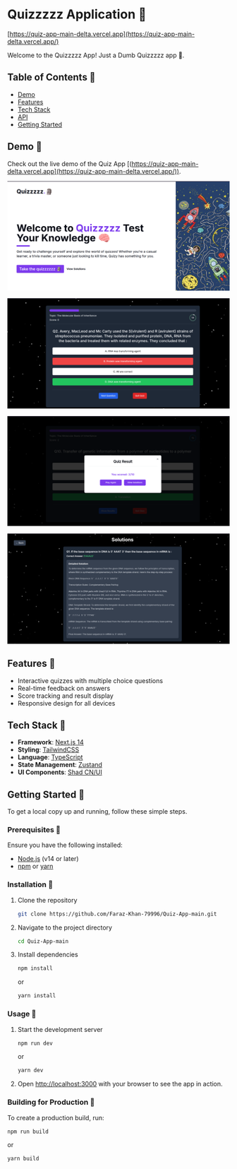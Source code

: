 # Quizzzzz Application 🗿

[https://quiz-app-main-delta.vercel.app](https://quiz-app-main-delta.vercel.app/)

Welcome to the Quizzzzz App! Just a Dumb Quizzzzz app 🗿.

## Table of Contents 🗿

- [Demo](#demo)
- [Features](#features)
- [Tech Stack](#tech-stack)
- [API](#api)
- [Getting Started](#getting-started)

## Demo 🗿

Check out the live demo of the Quiz App [(https://quiz-app-main-delta.vercel.app](https://quiz-app-main-delta.vercel.app/)).

![1738266094764](image/README/1738266094764.png)

![1738266237751](image/README/1738266237751.png)

![1738266269971](image/README/1738266269971.png)

![1738266299295](image/README/1738266299295.png)

## Features 🗿

- Interactive quizzes with multiple choice questions
- Real-time feedback on answers
- Score tracking and result display
- Responsive design for all devices

## Tech Stack 🗿

- **Framework**: [Next.js 14](https://nextjs.org/)
- **Styling**: [TailwindCSS](https://tailwindcss.com/)
- **Language**: [TypeScript](https://www.typescriptlang.org/)
- **State Management**: [Zustand](https://zustand-demo.pmnd.rs/)
- **UI Components**: [Shad CN/UI](https://ui.shadcn.com/)

## Getting Started 🗿

To get a local copy up and running, follow these simple steps.

### Prerequisites 🗿

Ensure you have the following installed:

- [Node.js](https://nodejs.org/) (v14 or later)
- [npm](https://www.npmjs.com/) or [yarn](https://yarnpkg.com/)

### Installation 🗿

1. Clone the repository

   ```sh
   git clone https://github.com/Faraz-Khan-79996/Quiz-App-main.git
   ```
2. Navigate to the project directory

   ```sh
   cd Quiz-App-main
   ```
3. Install dependencies

   ```sh
   npm install
   ```

   or

   ```sh
   yarn install
   ```

### Usage 🗿

1. Start the development server

   ```sh
   npm run dev
   ```

   or

   ```sh
   yarn dev
   ```
2. Open [http://localhost:3000](http://localhost:3000) with your browser to see the app in action.

### Building for Production 🗿

To create a production build, run:

```sh
npm run build
```

or

```sh
yarn build
```
